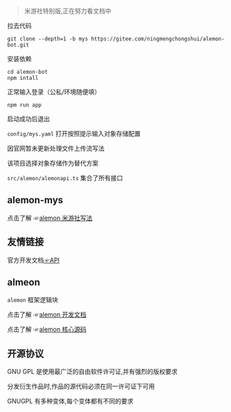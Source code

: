 > 米游社特别版,正在努力看文档中

拉去代码

```
git clone --depth=1 -b mys https://gitee.com/ningmengchongshui/alemon-bot.git
```

安装依赖

```
cd alemon-bot
npm intall
```

正常输入登录（公私/环境随便填）

```
npm run app
```

启动成功后退出

`config/mys.yaml` 打开按照提示输入对象存储配置

因官网暂未更新处理文件上传流写法

该项目选择对象存储作为替代方案

`src/alemon/alemonapi.ts` 集合了所有接口

## alemon-mys

点击了解 ☞[alemon 米游社写法](./doc.md)

## 友情链接

官方开发文档[☞API](https://webstatic.mihoyo.com/)

## almeon

`alemon` 框架逻辑块

点击了解 ☞[alemon 开发文档](http://ningmengchongshui.gitee.io/lemonade)

点击了解 ☞[alemon 核心源码](https://gitee.com/ningmengchongshui/alemon-bot/tree/core/)

## 开源协议

GNU GPL 是使用最广泛的自由软件许可证,并有强烈的版权要求

分发衍生作品时,作品的源代码必须在同一许可证下可用

GNUGPL 有多种变体,每个变体都有不同的要求
